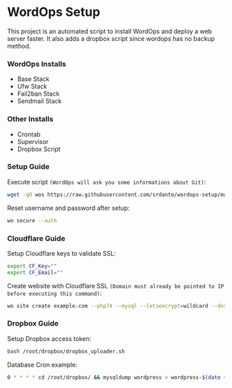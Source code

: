 # WordOps Setup
This project is an automated script to install WordOps and deploy a web server faster. It also adds a dropbox script since wordops has no backup method.

### WordOps Installs

 - Base Stack
 - Ufw Stack
 - Fail2ban Stack
 - Sendmail Stack
 
### Other Installs

 - Crontab
 - Supervisor
 - Dropbox Script

### Setup Guide

Execute script `(WordOps will ask you some informations about Git)`:

```sh
wget -qO wos https://raw.githubusercontent.com/srdante/wordops-setup/master/setup.sh && sudo bash wos
```

Reset username and password after setup:

```sh
wo secure --auth
```

### Cloudflare Guide

Setup Cloudflare keys to validate SSL:

```sh
export CF_Key=""
export CF_Email=""
```

Create website with Cloudflare SSL `(Domain must already be pointed to IP before executing this command)`:

```sh
wo site create example.com --php74 --mysql --letsencrypt=wildcard --dns=dns_cf
```

### Dropbox Guide

Setup Dropbox access token:

```sh
bash /root/dropbox/dropbox_uploader.sh
```

Database Cron example:

```sh
0 * * * * cd /root/dropbox/ && mysqldump wordpress > wordpress-$(date +%Y-%m-%d-%H-00-00).sql && bash dropbox_uploader.sh upload wordpress-$(date +%Y-%m-%d-%H-00-00).sql /wordpress
```
